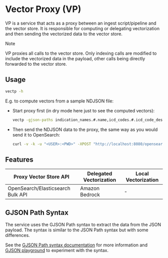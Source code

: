 # Vector Proxy (VP)

VP is a service that acts as a proxy between an ingest script/pipeline and the vector store. It is responsible for computing or delegating vectorization and then sending the vectorized data to the vector store.

> [!NOTE]
> VP proxies all calls to the vector store. Only indexing calls are modified to include the vectorized data in the payload, other calls being directly forwarded to the vector store.

## Usage

```bash
vectp -h
```

E.g. to compute vectors from a sample NDJSON file:

- Start proxy first (in dry mode here just to see the computed vectors):

    ```bash
    vectp -gjson-paths indication_names.#.name,icd_codes.#.icd_code_description,indication_parents.#.indication_names.#.name -dry-run
    ```

- Then send the NDJSON data to the proxy, the same way as you would send it to OpenSearch:

    ```bash
    curl -v -k -u "<USER>:<PWD>" -XPOST "http://localhost:8080/opensearch/_bulk" -H 'Content-Type: application/x-ndjson' --data-binary "@./samples/opensearch/test.ndjson"
    ```

## Features

| Proxy Vector Store API | Delegated Vectorization | Local Vectorization |
|------------------------|-------------------------|---------------------|
| OpenSearch/Elasticsearch Bulk API | Amazon Bedrock | - |

## GJSON Path Syntax

The service uses the GJSON Path syntax to extract the data from the JSON payload. The syntax is similar to the JSON Path syntax but with some differences.

See the [GJSON Path syntax documentation](https://github.com/tidwall/gjson/blob/master/SYNTAX.md) for more information and [GJSON playground](https://gjson.dev/) to experiment with the syntax.
